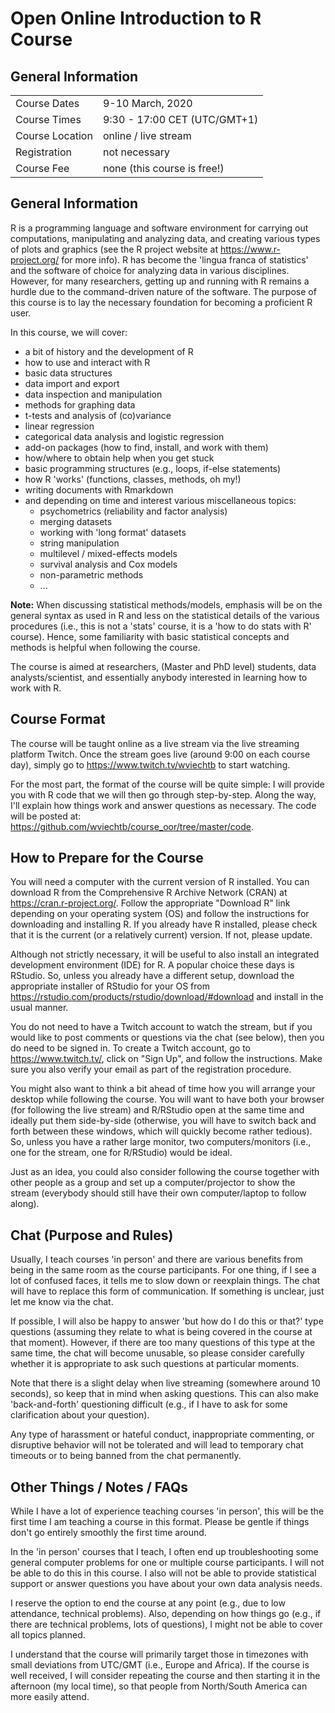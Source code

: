 Open Online Introduction to R Course
====================================

## General Information

<table>
<tr>
   <td>Course Dates</td>
   <td>9-10 March, 2020</td>
</tr>
<tr>
   <td>Course Times</td>
   <td>9:30 - 17:00 CET (UTC/GMT+1)</td>
</tr>
<tr>
   <td>Course Location</td>
   <td>online / live stream</td>
</tr>
<tr>
   <td>Registration</td>
   <td>not necessary</td>
</tr>
<tr>
   <td>Course Fee</td>
   <td>none (this course is free!)</td>
</tr>
</table>

## General Information

R is a programming language and software environment for carrying out computations, manipulating and analyzing data, and creating various types of plots and graphics (see the R project website at https://www.r-project.org/ for more info). R has become the 'lingua franca of statistics' and the software of choice for analyzing data in various disciplines. However, for many researchers, getting up and running with R remains a hurdle due to the command-driven nature of the software. The purpose of this course is to lay the necessary foundation for becoming a proficient R user.

In this course, we will cover:

* a bit of history and the development of R
* how to use and interact with R
* basic data structures
* data import and export
* data inspection and manipulation
* methods for graphing data
* t-tests and analysis of (co)variance
* linear regression
* categorical data analysis and logistic regression
* add-on packages (how to find, install, and work with them)
* how/where to obtain help when you get stuck
* basic programming structures (e.g., loops, if-else statements)
* how R 'works' (functions, classes, methods, oh my!)
* writing documents with Rmarkdown
* and depending on time and interest various miscellaneous topics:
  * psychometrics (reliability and factor analysis)
  * merging datasets
  * working with 'long format' datasets
  * string manipulation
  * multilevel / mixed-effects models
  * survival analysis and Cox models
  * non-parametric methods
  * ...

**Note:** When discussing statistical methods/models, emphasis will be on the general syntax as used in R and less on the statistical details of the various procedures (i.e., this is not a 'stats' course, it is a 'how to do stats with R' course). Hence, some familiarity with basic statistical concepts and methods is helpful when following the course.

The course is aimed at researchers, (Master and PhD level) students, data analysts/scientist, and essentially anybody interested in learning how to work with R.

## Course Format

The course will be taught online as a live stream via the live streaming platform Twitch. Once the stream goes live (around 9:00 on each course day), simply go to https://www.twitch.tv/wviechtb to start watching.

For the most part, the format of the course will be quite simple: I will provide you with R code that we will then go through step-by-step. Along the way, I'll explain how things work and answer questions as necessary. The code will be posted at: https://github.com/wviechtb/course_oor/tree/master/code.

## How to Prepare for the Course

You will need a computer with the current version of R installed. You can download R from the Comprehensive R Archive Network (CRAN) at https://cran.r-project.org/. Follow the appropriate "Download R" link depending on your operating system (OS) and follow the instructions for downloading and installing R. If you already have R installed, please check that it is the current (or a relatively current) version. If not, please update.

Although not strictly necessary, it will be useful to also install an integrated development environment (IDE) for R. A popular choice these days is RStudio. So, unless you already have a different setup, download the appropriate installer of RStudio for your OS from https://rstudio.com/products/rstudio/download/#download and install in the usual manner.

You do not need to have a Twitch account to watch the stream, but if you would like to post comments or questions via the chat (see below), then you do need to be signed in. To create a Twitch account, go to https://www.twitch.tv/, click on "Sign Up", and follow the instructions. Make sure you also verify your email as part of the registration procedure.

You might also want to think a bit ahead of time how you will arrange your desktop while following the course. You will want to have both your browser (for following the live stream) and R/RStudio open at the same time and ideally put them side-by-side (otherwise, you will have to switch back and forth between these windows, which will quickly become rather tedious). So, unless you have a rather large monitor, two computers/monitors (i.e., one for the stream, one for R/RStudio) would be ideal.

Just as an idea, you could also consider following the course together with other people as a group and set up a computer/projector to show the stream (everybody should still have their own computer/laptop to follow along).

## Chat (Purpose and Rules)

Usually, I teach courses 'in person' and there are various benefits from being in the same room as the course participants. For one thing, if I see a lot of confused faces, it tells me to slow down or reexplain things. The chat will have to replace this form of communication. If something is unclear, just let me know via the chat.

If possible, I will also be happy to answer 'but how do I do this or that?' type questions (assuming they relate to what is being covered in the course at that moment). However, if there are too many questions of this type at the same time, the chat will become unusable, so please consider carefully whether it is appropriate to ask such questions at particular moments.

Note that there is a slight delay when live streaming (somewhere around 10 seconds), so keep that in mind when asking questions. This can also make 'back-and-forth' questioning difficult (e.g., if I have to ask for some clarification about your question).

Any type of harassment or hateful conduct, inappropriate commenting, or disruptive behavior will not be tolerated and will lead to temporary chat timeouts or to being banned from the chat permanently.

## Other Things / Notes / FAQs

While I have a lot of experience teaching courses 'in person', this will be the first time I am teaching a course in this format. Please be gentle if things don't go entirely smoothly the first time around.

In the 'in person' courses that I teach, I often end up troubleshooting some general computer problems for one or multiple course participants. I will not be able to do this in this course. I also will not be able to provide statistical support or answer questions you have about your own data analysis needs.

I reserve the option to end the course at any point (e.g., due to low attendance, technical problems). Also, depending on how things go (e.g., if there are technical problems, lots of questions), I might not be able to cover all topics planned.

I understand that the course will primarily target those in timezones with small deviations from UTC/GMT (i.e., Europe and Africa). If the course is well received, I will consider repeating the course and then starting it in the afternoon (my local time), so that people from North/South America can more easily attend.
